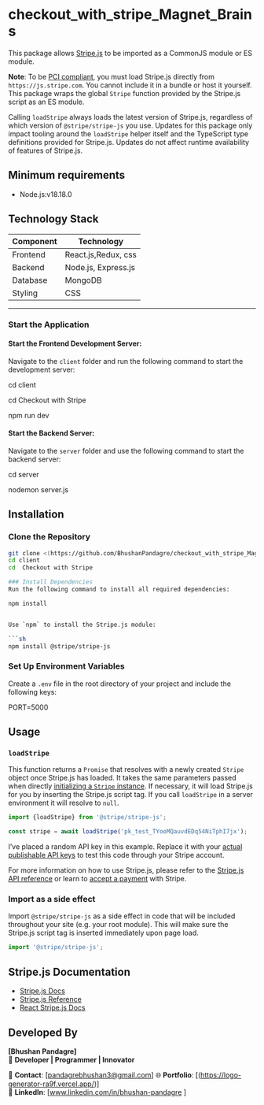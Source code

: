﻿# checkout_with_stripe_Magnet_Brains

This package allows [Stripe.js](https://stripe.com/docs/stripe-js) to be
imported as a CommonJS module or ES module.

**Note**: To be
[PCI compliant](https://stripe.com/docs/security/guide#validating-pci-compliance),
you must load Stripe.js directly from `https://js.stripe.com`. You cannot
include it in a bundle or host it yourself. This package wraps the global
`Stripe` function provided by the Stripe.js script as an ES module.

Calling `loadStripe` always loads the latest version of Stripe.js, regardless of
which version of `@stripe/stripe-js` you use. Updates for this package only
impact tooling around the `loadStripe` helper itself and the TypeScript type
definitions provided for Stripe.js. Updates do not affect runtime availability
of features of Stripe.js.

## Minimum requirements

- Node.js:v18.18.0

## Technology Stack

| Component      | Technology              |
|----------------|-------------------------|
| Frontend       | React.js,Redux, css     |
| Backend        | Node.js, Express.js     |
| Database       | MongoDB                 |
| Styling        | CSS         |

---

### Start the Application

#### Start the Frontend Development Server:
Navigate to the `client` folder and run the following command to start the development server:

cd client

cd  Checkout with Stripe

npm run dev

#### Start the Backend Server:

Navigate to the `server` folder and use the following command to start the backend server:

cd server

nodemon server.js


## Installation

### Clone the Repository
```bash
git clone <(https://github.com/BhushanPandagre/checkout_with_stripe_Magnet_Brains.git)>
cd client
cd  Checkout with Stripe

### Install Dependencies
Run the following command to install all required dependencies:

npm install


Use `npm` to install the Stripe.js module:

```sh
npm install @stripe/stripe-js
```
### Set Up Environment Variables

Create a `.env` file in the root directory of your project and include the following keys:

PORT=5000


## Usage

### `loadStripe`

This function returns a `Promise` that resolves with a newly created `Stripe`
object once Stripe.js has loaded. It takes the same parameters passed when
directly
[initializing a `Stripe` instance](https://stripe.com/docs/js/initializing). If
necessary, it will load Stripe.js for you by inserting the Stripe.js script tag.
If you call `loadStripe` in a server environment it will resolve to `null`.

```js
import {loadStripe} from '@stripe/stripe-js';

const stripe = await loadStripe('pk_test_TYooMQauvdEDq54NiTphI7jx');
```

I’ve placed a random API key in this example. Replace it with your
[actual publishable API keys](https://dashboard.stripe.com/account/apikeys) to
test this code through your Stripe account.

For more information on how to use Stripe.js, please refer to the
[Stripe.js API reference](https://stripe.com/docs/js) or learn to
[accept a payment](https://stripe.com/docs/payments/accept-a-payment) with
Stripe.



### Import as a side effect

Import `@stripe/stripe-js` as a side effect in code that will be included
throughout your site (e.g. your root module). This will make sure the Stripe.js
script tag is inserted immediately upon page load.

```js
import '@stripe/stripe-js';
```

## Stripe.js Documentation

- [Stripe.js Docs](https://stripe.com/docs/stripe-js)
- [Stripe.js Reference](https://stripe.com/docs/js)
- [React Stripe.js Docs](https://stripe.com/docs/stripe-js/react)


## Developed By

**[Bhushan Pandagre]**  
🚀 **Developer | Programmer | Innovator**  

📧 **Contact**: [pandagrebhushan3@gmail.com] 
🌐 **Portfolio**: [(https://logo-generator-ra9f.vercel.app/)]  
💼 **LinkedIn**: [www.linkedin.com/in/bhushan-pandagre ]
